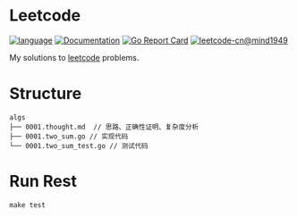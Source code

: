 # Leetcode
[![language](https://img.shields.io/badge/language-Golang-blue)](https://golang.org/)
[![Documentation](https://godoc.org/github.com/mind1949/leetcode?status.svg)](https://pkg.go.dev/github.com/mind1949/leetcode?tab=doc)
[![Go Report Card](https://goreportcard.com/badge/github.com/mind1949/leetcode)](https://goreportcard.com/report/github.com/mind1949/leetcode) 
[![leetcode-cn@mind1949](https://img.shields.io/badge/leetcode--cn-%40mind1949-yellow)](https://leetcode-cn.com/u/mind1949/)

My solutions to [leetcode](https://leetcode-cn.com/) problems.

# Structure

```
algs
├── 0001.thought.md  // 思路、正确性证明、复杂度分析
├── 0001.two_sum.go // 实现代码
└── 0001.two_sum_test.go // 测试代码
```

# Run Rest
`make test`
